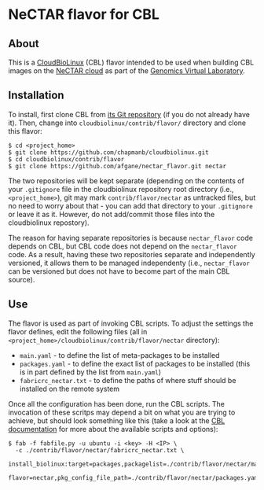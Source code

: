 NeCTAR flavor for CBL
=====================

About
-----
This is a [CloudBioLinux][1] (CBL) flavor intended to be used when building 
CBL images on the [NeCTAR cloud][2] as part of the [Genomics Virtual Laboratory][3].

Installation
------------
To install, first clone CBL from [its Git repository][4] (if you do not already 
have it). Then, change into ``cloudbiolinux/contrib/flavor/`` directory and 
clone this flavor:

    $ cd <project_home>
    $ git clone https://github.com/chapmanb/cloudbiolinux.git
    $ cd cloudbiolinux/contrib/flavor
    $ git clone https://github.com/afgane/nectar_flavor.git nectar

The two repositories will be kept separate (depending on the contents of
your ``.gitignore`` file in the cloudbiolinux repository root directory
(i.e., ``<project_home>``), git may mark ``contrib/flavor/nectar`` as
untracked files, but no need to worry about that - you can add that
directory to your ``.gitignore`` or leave it as it. However, do not add/commit
those files into the cloudbiolinux repostory).

The reason for having separate repositories is because ``nectar_flavor`` code
depends on CBL, but CBL code does not depend on the ``nectar_flavor`` code.
As a result, having these two repositories separate and independently versioned, 
it allows them to be managed independenty (i.e., ``nectar_flavor`` can be versioned
but does not have to become part of the main CBL source).

Use
---
The flavor is used as part of invoking CBL scripts. To adjust the settings the flavor defines, 
edit the following files (all in ``<project_home>/cloudbiolinux/contrib/flavor/nectar`` directory):
 
* ``main.yaml`` - to define the list of meta-packages to be
  installed
* ``packages.yaml`` - to define the exact list of packages to be
  installed (this is in part defined by the list from ``main.yaml``)
* ``fabricrc_nectar.txt`` - to define the paths of where stuff
  should be installed on the remote system

Once all the configuration has been done, run the CBL scripts. The invocation
of these scritps may depend a bit on what you are trying to achieve, but should
look something like this (take a look at the [CBL documentation][4] for more
about the available scripts and options):

    $ fab -f fabfile.py -u ubuntu -i <key> -H <IP> \
      -c ./contrib/flavor/nectar/fabricrc_nectar.txt \
      install_biolinux:target=packages,packagelist=./contrib/flavor/nectar/main.yaml,\
      flavor=nectar,pkg_config_file_path=./contrib/flavor/nectar/packages.yaml

[1]: http://cloudbiolinux.org/
[2]: http://nectar.org.au/research-cloud
[3]: https://www.nectar.org.au/genomics-virtual-laboratory
[4]: https://github.com/chapmanb/cloudbiolinux

